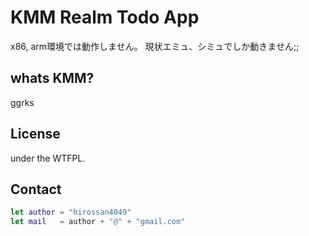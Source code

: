 # KMM Realm Todo App

x86, arm環境では動作しません。
現状エミュ、シミュでしか動きません;;

## whats KMM?

ggrks


## License

under the WTFPL.

## Contact

```swift
let author = "hirossan4049"
let mail   = author + "@" + "gmail.com"
```
